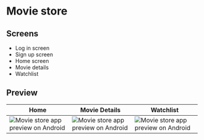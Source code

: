 # Movie store

## Screens

- Log in screen
- Sign up screen
- Home screen
- Movie details
- Watchlist

## Preview

| Home      | Movie Details | Watchlist |
| ----------- | ----------- | ----------- |
| ![Movie store app preview on Android](https://github.com/youssef-attai/movie-store/blob/main/Home.png)      | ![Movie store app preview on Android](https://github.com/youssef-attai/movie-store/blob/main/Details%20About%20Movie.png)       | ![Movie store app preview on Android](https://github.com/youssef-attai/movie-store/blob/main/Watch%20list.png)       |
